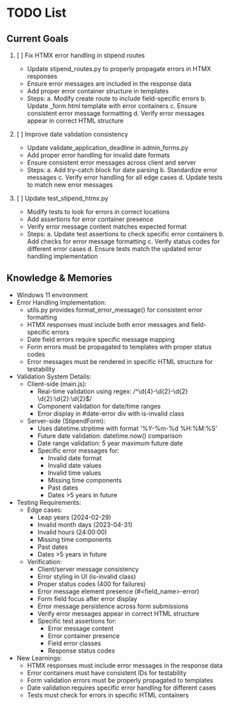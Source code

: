 # TODO List

## Current Goals
1. [ ] Fix HTMX error handling in stipend routes
   - Update stipend_routes.py to properly propagate errors in HTMX responses
   - Ensure error messages are included in the response data
   - Add proper error container structure in templates
   - Steps:
     a. Modify create route to include field-specific errors
     b. Update _form.html template with error containers
     c. Ensure consistent error message formatting
     d. Verify error messages appear in correct HTML structure

2. [ ] Improve date validation consistency
   - Update validate_application_deadline in admin_forms.py
   - Add proper error handling for invalid date formats
   - Ensure consistent error messages across client and server
   - Steps:
     a. Add try-catch block for date parsing
     b. Standardize error messages
     c. Verify error handling for all edge cases
     d. Update tests to match new error messages

3. [ ] Update test_stipend_htmx.py
   - Modify tests to look for errors in correct locations
   - Add assertions for error container presence
   - Verify error message content matches expected format
   - Steps:
     a. Update test assertions to check specific error containers
     b. Add checks for error message formatting
     c. Verify status codes for different error cases
     d. Ensure tests match the updated error handling implementation

## Knowledge & Memories
- Windows 11 environment
- Error Handling Implementation:
  * utils.py provides format_error_message() for consistent error formatting
  * HTMX responses must include both error messages and field-specific errors
  * Date field errors require specific message mapping
  * Form errors must be propagated to templates with proper status codes
  * Error messages must be rendered in specific HTML structure for testability
- Validation System Details:
  * Client-side (main.js):
    - Real-time validation using regex: /^\d{4}-\d{2}-\d{2} \d{2}:\d{2}:\d{2}$/
    - Component validation for date/time ranges
    - Error display in #date-error div with is-invalid class
  * Server-side (StipendForm):
    - Uses datetime.strptime with format '%Y-%m-%d %H:%M:%S'
    - Future date validation: datetime.now() comparison
    - Date range validation: 5 year maximum future date
    - Specific error messages for:
      * Invalid date format
      * Invalid date values
      * Invalid time values
      * Missing time components
      * Past dates
      * Dates >5 years in future
- Testing Requirements:
  * Edge cases:
    - Leap years (2024-02-29)
    - Invalid month days (2023-04-31)
    - Invalid hours (24:00:00)
    - Missing time components
    - Past dates
    - Dates >5 years in future
  * Verification:
    - Client/server message consistency
    - Error styling in UI (is-invalid class)
    - Proper status codes (400 for failures)
    - Error message element presence (#<field_name>-error)
    - Form field focus after error display
    - Error message persistence across form submissions
    - Verify error messages appear in correct HTML structure
    - Specific test assertions for:
      * Error message content
      * Error container presence
      * Field error classes
      * Response status codes
- New Learnings:
  * HTMX responses must include error messages in the response data
  * Error containers must have consistent IDs for testability
  * Form validation errors must be properly propagated to templates
  * Date validation requires specific error handling for different cases
  * Tests must check for errors in specific HTML containers

